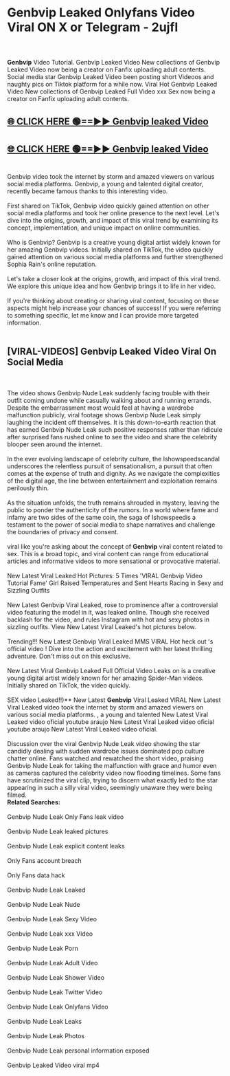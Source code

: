 <h1> Genbvip Leaked Onlyfans Video Viral ON X or Telegram - 2ujfl </h1>

# 
<br>
<strong>Genbvip</strong> Video Tutorial. Genbvip Leaked Video New collections of  Genbvip Leaked Video now being a creator on Fanfix uploading adult contents. Social media star Genbvip Leaked Video been posting short Videoos and naughty pics on Tiktok platform for a while now. Viral Hot Genbvip Leaked Video New collections of Genbvip Leaked Full Video xxx Sex now being a creator on Fanfix uploading adult contents.
<br>

## [🌐 CLICK HERE 🟢==►► Genbvip leaked Video ](https://onlyclips.site?title=Genbvip&ref=git)


## [🌐 CLICK HERE 🟢==►► Genbvip leaked Video ](https://onlyclips.site?title=Genbvip&ref=git)

<br>
Genbvip video took the internet by storm and amazed viewers on various social media platforms. Genbvip, a young and talented digital creator, recently became famous thanks to this interesting video.
<br><br>
First shared on TikTok, Genbvip video quickly gained attention on other social media platforms and took her online presence to the next level. Let's dive into the origins, growth, and impact of this viral trend by examining its concept, implementation, and unique impact on online communities.
<br><br>
Who is Genbvip? Genbvip is a creative young digital artist widely known for her amazing Genbvip videos. Initially shared on TikTok, the video quickly gained attention on various social media platforms and further strengthened Sophia Rain's online reputation.
<br><br>
Let's take a closer look at the origins, growth, and impact of this viral trend. We explore this unique idea and how Genbvip brings it to life in her video.
<br><br>
If you're thinking about creating or sharing viral content, focusing on these aspects might help increase your chances of success! If you were referring to something specific, let me know and I can provide more targeted information.
<br><br>
<h2>[VIRAL-VIDEOS] Genbvip Leaked Video Viral On Social Media</h2>
<br><br>
The video shows Genbvip Nude Leak suddenly facing trouble with their outfit coming undone while casually walking about and running errands. Despite the embarrassment most would feel at having a wardrobe malfunction publicly, viral footage shows Genbvip Nude Leak simply laughing the incident off themselves. It is this down-to-earth reaction that has earned Genbvip Nude Leak such positive responses rather than ridicule after surprised fans rushed online to see the video and share the celebrity blooper seen around the internet.
<br><br>
In the ever evolving landscape of celebrity culture, the Ishowspeedscandal underscores the relentless pursuit of sensationalism, a pursuit that often comes at the expense of truth and dignity. As we navigate the complexities of the digital age, the line between entertainment and exploitation remains perilously thin.
<br><br>
As the situation unfolds, the truth remains shrouded in mystery, leaving the public to ponder the authenticity of the rumors. In a world where fame and infamy are two sides of the same coin, the saga of Ishowspeedis a testament to the power of social media to shape narratives and challenge the boundaries of privacy and consent.
<br><br>
viral like you're asking about the concept of <strong>Genbvip</strong> viral content related to sex. This is a broad topic, and viral content can range from educational articles and informative videos to more sensational or provocative material.
<br><br>
New Latest Viral Leaked Hot Pictures: 5 Times 'VIRAL Genbvip Video Tutorial Fame' Girl Raised Temperatures and Sent Hearts Racing in Sexy and Sizzling Outfits
<br><br>
New Latest Genbvip Viral Leaked, rose to prominence after a controversial video featuring the model in it, was leaked online. Though she received backlash for the video, and rules Instagram with hot and sexy photos in sizzling outfits. View New Latest Viral Leaked's hot pictures below.
<br><br>
Trending!!! New Latest Genbvip Viral Leaked MMS VIRAL Hot heck out 's official video ! Dive into the action and excitement with her latest thrilling adventure. Don't miss out on this exclusive.
<br><br>
New Latest Viral Genbvip Leaked Full Official Video Leaks on  is a creative young digital artist widely known for her amazing Spider-Man videos. Initially shared on TikTok, the video quickly.
<br><br>
SEX video Leaked!!)** New Latest <strong>Genbvip</strong> Viral Leaked VIRAL New Latest Viral Leaked video took the internet by storm and amazed viewers on various social media platforms. , a young and talented New Latest Viral Leaked video oficial youtube araujo New Latest Viral Leaked video oficial youtube araujo New Latest Viral Leaked video oficial.
<br><br>
Discussion over the viral Genbvip Nude Leak video showing the star candidly dealing with sudden wardrobe issues dominated pop culture chatter online. Fans watched and rewatched the short video, praising Genbvip Nude Leak for taking the malfunction with grace and humor even as cameras captured the celebrity video now flooding timelines. Some fans have scrutinized the viral clip, trying to discern what exactly led to the star appearing in such a silly viral video, seemingly unaware they were being filmed.
<br>
<strong>Related Searches:</strong>
<br><br>
Genbvip Nude Leak Only Fans leak video
<br><br>
Genbvip Nude Leak leaked pictures
<br><br>
Genbvip Nude Leak explicit content leaks
<br><br>
Only Fans account breach
<br><br>
Only Fans data hack
<br><br>
Genbvip Nude Leak Leaked
<br><br>
Genbvip Nude Leak Nude
<br><br>
Genbvip Nude Leak Sexy Video
<br><br>
Genbvip Nude Leak xxx Video
<br><br>
Genbvip Nude Leak Porn
<br><br>
Genbvip Nude Leak Adult Video
<br><br>
Genbvip Nude Leak Shower Video
<br><br>
Genbvip Nude Leak Twitter Video
<br><br>
Genbvip Nude Leak Onlyfans Video
<br><br>
Genbvip Nude Leak Leaks
<br><br>
Genbvip Nude Leak Photos
<br><br>
Genbvip Nude Leak personal information exposed
<br><br>
Genbvip Leaked Video viral mp4